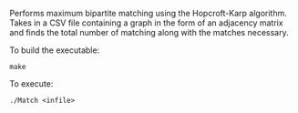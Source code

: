 Performs maximum bipartite matching using the Hopcroft-Karp algorithm. Takes in a CSV file containing a graph in the form of an adjacency matrix and finds the total number of matching along with the matches necessary.

To build the executable:

`make`

To execute:

`./Match <infile>`